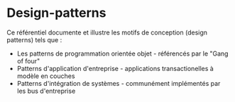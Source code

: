 Design-patterns
===============

Ce référentiel documente et illustre les motifs de conception (design patterns) tels que :

* Les patterns de programmation orientée objet - référencés par le "Gang of four"
* Patterns d'application d'entreprise - applications transactionelles à modèle en couches
* Patterns d'intégration de systèmes - communément implémentés par les bus d'entreprise
